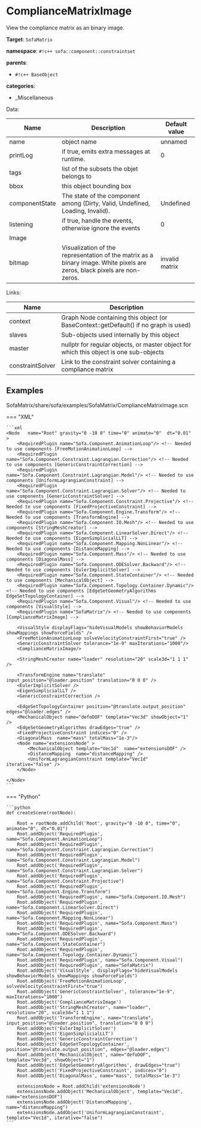 # ComplianceMatrixImage

View the compliance matrix as an binary image.


__Target__: `SofaMatrix`

__namespace__: `#!c++ sofa::component::constraintset`

__parents__: 

- `#!c++ BaseObject`

__categories__: 

- _Miscellaneous

Data: 

<table>
<thead>
    <tr>
        <th>Name</th>
        <th>Description</th>
        <th>Default value</th>
    </tr>
</thead>
<tbody>
	<tr>
		<td>name</td>
		<td>
object name
</td>
		<td>unnamed</td>
	</tr>
	<tr>
		<td>printLog</td>
		<td>
if true, emits extra messages at runtime.
</td>
		<td>0</td>
	</tr>
	<tr>
		<td>tags</td>
		<td>
list of the subsets the objet belongs to
</td>
		<td></td>
	</tr>
	<tr>
		<td>bbox</td>
		<td>
this object bounding box
</td>
		<td></td>
	</tr>
	<tr>
		<td>componentState</td>
		<td>
The state of the component among (Dirty, Valid, Undefined, Loading, Invalid).
</td>
		<td>Undefined</td>
	</tr>
	<tr>
		<td>listening</td>
		<td>
if true, handle the events, otherwise ignore the events
</td>
		<td>0</td>
	</tr>
	<tr>
		<td colspan="3">Image</td>
	</tr>
	<tr>
		<td>bitmap</td>
		<td>
Visualization of the representation of the matrix as a binary image. White pixels are zeros, black pixels are non-zeros.
</td>
		<td>invalid matrix</td>
	</tr>

</tbody>
</table>

Links: 

| Name | Description |
| ---- | ----------- |
|context|Graph Node containing this object (or BaseContext::getDefault() if no graph is used)|
|slaves|Sub-objects used internally by this object|
|master|nullptr for regular objects, or master object for which this object is one sub-objects|
|constraintSolver|Link to the constraint solver containing a compliance matrix|



## Examples

SofaMatrix/share/sofa/examples/SofaMatrix/ComplianceMatrixImage.scn

=== "XML"

    ```xml
    <Node   name="Root" gravity="0 -10 0" time="0" animate="0"  dt="0.01" >
        <RequiredPlugin name="Sofa.Component.AnimationLoop"/> <!-- Needed to use components [FreeMotionAnimationLoop] -->
        <RequiredPlugin name="Sofa.Component.Constraint.Lagrangian.Correction"/> <!-- Needed to use components [GenericConstraintCorrection] -->
        <RequiredPlugin name="Sofa.Component.Constraint.Lagrangian.Model"/> <!-- Needed to use components [UniformLagrangianConstraint] -->
        <RequiredPlugin name="Sofa.Component.Constraint.Lagrangian.Solver"/> <!-- Needed to use components [GenericConstraintSolver] -->
        <RequiredPlugin name="Sofa.Component.Constraint.Projective"/> <!-- Needed to use components [FixedProjectiveConstraint] -->
        <RequiredPlugin name="Sofa.Component.Engine.Transform"/> <!-- Needed to use components [TransformEngine] -->
        <RequiredPlugin name="Sofa.Component.IO.Mesh"/> <!-- Needed to use components [StringMeshCreator] -->
        <RequiredPlugin name="Sofa.Component.LinearSolver.Direct"/> <!-- Needed to use components [EigenSimplicialLLT] -->
        <RequiredPlugin name="Sofa.Component.Mapping.NonLinear"/> <!-- Needed to use components [DistanceMapping] -->
        <RequiredPlugin name="Sofa.Component.Mass"/> <!-- Needed to use components [DiagonalMass] -->
        <RequiredPlugin name="Sofa.Component.ODESolver.Backward"/> <!-- Needed to use components [EulerImplicitSolver] -->
        <RequiredPlugin name="Sofa.Component.StateContainer"/> <!-- Needed to use components [MechanicalObject] -->
        <RequiredPlugin name="Sofa.Component.Topology.Container.Dynamic"/> <!-- Needed to use components [EdgeSetGeometryAlgorithms EdgeSetTopologyContainer] -->
        <RequiredPlugin name="Sofa.Component.Visual"/> <!-- Needed to use components [VisualStyle] -->
        <RequiredPlugin name="SofaMatrix"/> <!-- Needed to use components [ComplianceMatrixImage] -->
    
        <VisualStyle displayFlags="hideVisualModels showBehaviorModels showMappings showForceFields" />
        <FreeMotionAnimationLoop solveVelocityConstraintFirst="true" />
        <GenericConstraintSolver tolerance="1e-9" maxIterations="1000"/>
        <ComplianceMatrixImage/>
    
        <StringMeshCreator name="loader" resolution="20" scale3d="1 1 1" />
    
        <TransformEngine name="translate" input_position="@loader.position" translation="0 0 0" />
        <EulerImplicitSolver />
        <EigenSimplicialLLT />
        <GenericConstraintCorrection />
    
        <EdgeSetTopologyContainer position="@translate.output_position" edges="@loader.edges" />
        <MechanicalObject name="defoDOF" template="Vec3d" showObject="1" />
        <EdgeSetGeometryAlgorithms drawEdges="true" />
        <FixedProjectiveConstraint indices="0" />
        <DiagonalMass  name="mass" totalMass="1e-3"/>
        <Node name="extensionsNode" >
            <MechanicalObject template="Vec1d"  name="extensionsDOF" />
            <DistanceMapping  name="distanceMapping" />
            <UniformLagrangianConstraint template="Vec1d" iterative="false" />
        </Node>
    
    </Node>
    ```

=== "Python"

    ```python
    def createScene(rootNode):

        Root = rootNode.addChild('Root', gravity="0 -10 0", time="0", animate="0", dt="0.01")
        Root.addObject('RequiredPlugin', name="Sofa.Component.AnimationLoop")
        Root.addObject('RequiredPlugin', name="Sofa.Component.Constraint.Lagrangian.Correction")
        Root.addObject('RequiredPlugin', name="Sofa.Component.Constraint.Lagrangian.Model")
        Root.addObject('RequiredPlugin', name="Sofa.Component.Constraint.Lagrangian.Solver")
        Root.addObject('RequiredPlugin', name="Sofa.Component.Constraint.Projective")
        Root.addObject('RequiredPlugin', name="Sofa.Component.Engine.Transform")
        Root.addObject('RequiredPlugin', name="Sofa.Component.IO.Mesh")
        Root.addObject('RequiredPlugin', name="Sofa.Component.LinearSolver.Direct")
        Root.addObject('RequiredPlugin', name="Sofa.Component.Mapping.NonLinear")
        Root.addObject('RequiredPlugin', name="Sofa.Component.Mass")
        Root.addObject('RequiredPlugin', name="Sofa.Component.ODESolver.Backward")
        Root.addObject('RequiredPlugin', name="Sofa.Component.StateContainer")
        Root.addObject('RequiredPlugin', name="Sofa.Component.Topology.Container.Dynamic")
        Root.addObject('RequiredPlugin', name="Sofa.Component.Visual")
        Root.addObject('RequiredPlugin', name="SofaMatrix")
        Root.addObject('VisualStyle', displayFlags="hideVisualModels showBehaviorModels showMappings showForceFields")
        Root.addObject('FreeMotionAnimationLoop', solveVelocityConstraintFirst="true")
        Root.addObject('GenericConstraintSolver', tolerance="1e-9", maxIterations="1000")
        Root.addObject('ComplianceMatrixImage')
        Root.addObject('StringMeshCreator', name="loader", resolution="20", scale3d="1 1 1")
        Root.addObject('TransformEngine', name="translate", input_position="@loader.position", translation="0 0 0")
        Root.addObject('EulerImplicitSolver')
        Root.addObject('EigenSimplicialLLT')
        Root.addObject('GenericConstraintCorrection')
        Root.addObject('EdgeSetTopologyContainer', position="@translate.output_position", edges="@loader.edges")
        Root.addObject('MechanicalObject', name="defoDOF", template="Vec3d", showObject="1")
        Root.addObject('EdgeSetGeometryAlgorithms', drawEdges="true")
        Root.addObject('FixedProjectiveConstraint', indices="0")
        Root.addObject('DiagonalMass', name="mass", totalMass="1e-3")

        extensionsNode = Root.addChild('extensionsNode')
        extensionsNode.addObject('MechanicalObject', template="Vec1d", name="extensionsDOF")
        extensionsNode.addObject('DistanceMapping', name="distanceMapping")
        extensionsNode.addObject('UniformLagrangianConstraint', template="Vec1d", iterative="false")
    ```


